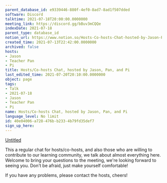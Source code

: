 ```yaml
---
parent_database_id: e9339446-880f-4ef0-8ad7-8ad1f507dded
software: Discord
talktime: 2021-07-18T20:00:00.0000000
meeting_link: https://discord.gg/bBuv3mCQQe
indexDate: 2021-07-18
parent_type: database_id
notion_url: https://www.notion.so/Hosts-Co-hosts-Chat-hosted-by-Jason-Pan-and-Pi-40e04006a728476bb2334b79fd35def7
created_time: 2021-07-13T22:42:00.0000000
archived: false
hosts:
- Jason
- Teacher Pan
- Pi
title: Hosts/Co-hosts Chat, hosted by Jason, Pan, and Pi
last_edited_time: 2021-07-20T20:10:00.0000000
object: page
tags:
- Talk
- 2021-07-18
- Jason
- Teacher Pan
- Pi
name: Hosts/Co-hosts Chat, hosted by Jason, Pan, and Pi
language_level: No limit
id: 40e04006-a728-476b-b233-4b79fd35def7
sign_up_here: 
---
```




[Untitled](https://www.notion.so/d637a27eb33f44cbb92a56c3359cc567)   



This a regular chat for hosts/co-hosts, and also those who are willing to contribute to our learning community, we talk about almost everything here. Welcome to bring your questions to the meeting, we're looking forward to seeing you. Don't be afraid, just make yourself comfortable!

If you have any problems, please contact the hosts, cheers!



